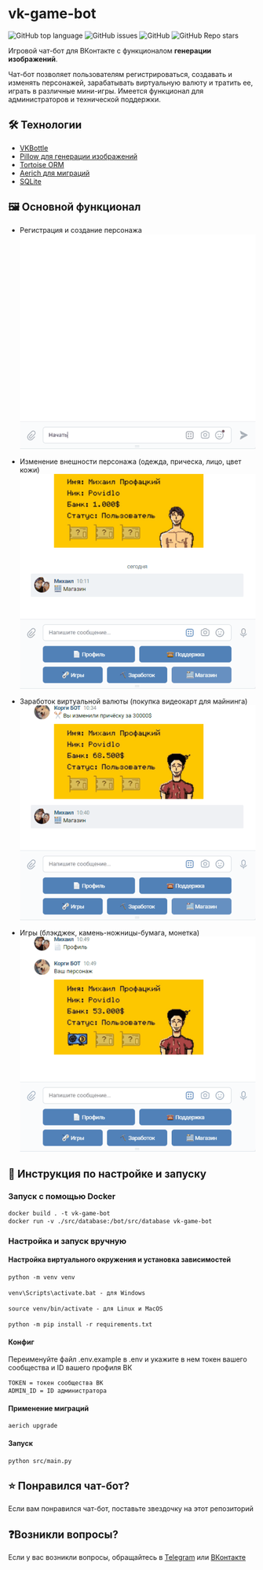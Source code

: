 # vk-game-bot

![GitHub top language](https://img.shields.io/github/languages/top/profatsky/vk-game-bot)
![GitHub issues](https://img.shields.io/github/issues/profatsky/vk-game-bot)
![GitHub](https://img.shields.io/github/license/profatsky/vk-game-bot)
![GitHub Repo stars](https://img.shields.io/github/stars/profatsky/vk-game-bot)


Игровой чат-бот для ВКонтакте с функционалом **генерации изображений**. 

Чат-бот позволяет пользователям регистрироваться,
создавать и изменять персонажей, зарабатывать виртуальную валюту и тратить ее, играть в различные мини-игры. Имеется
функционал для администраторов и технической поддержки.

## 🛠️ Технологии
* [VKBottle](https://github.com/vkbottle/vkbottle)
* [Pillow для генерации изображений](https://github.com/python-pillow/Pillow)
* [Tortoise ORM](https://github.com/tortoise/tortoise-orm)
* [Aerich для миграций](https://github.com/tortoise/aerich)
* [SQLite](https://sqlite.org/)

## 🖼️ Основной функционал
* Регистрация и создание персонажа
![register](src/assets/gif/register.gif)


* Изменение внешности персонажа (одежда, прическа, лицо, цвет кожи)
![shop](src/assets/gif/shop.gif)


* Заработок виртуальной валюты (покупка видеокарт для майнинга)
![cards](src/assets/gif/cards.gif)


* Игры (блэкджек, камень-ножницы-бумага, монетка)
![game](src/assets/gif/game.gif)


## 🚀 Инструкция по настройке и запуску
### Запуск с помощью Docker
```
docker build . -t vk-game-bot
docker run -v ./src/database:/bot/src/database vk-game-bot 
```

### Настройка и запуск вручную
#### Настройка виртуального окружения и установка зависимостей
```
python -m venv venv

venv\Scripts\activate.bat - для Windows

source venv/bin/activate - для Linux и MacOS

python -m pip install -r requirements.txt
```

#### Конфиг
Переименуйте файл .env.example в .env и укажите в нем токен вашего сообщества и ID вашего профиля ВК
```
TOKEN = токен сообщества ВК
ADMIN_ID = ID администратора
```

#### Применение миграций
```
aerich upgrade
```

#### Запуск
```
python src/main.py
```

## ⭐️ Понравился чат-бот?
Если вам понравился чат-бот, поставьте звездочку на этот репозиторий

## ❓Возникли вопросы?
Если у вас возникли вопросы, обращайтесь в [Telegram](https://t.me/profatsky) или [ВКонтакте](https://vk.com/profatsky)
